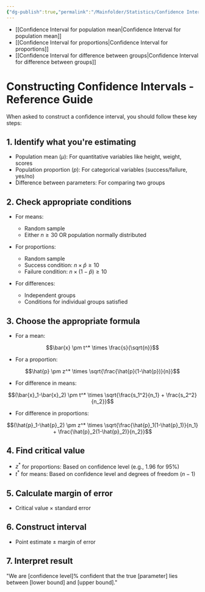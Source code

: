 ```yaml
---
{"dg-publish":true,"permalink":"/Mainfolder/Statistics/Confidence Interval/"}
---
```


- [[Confidence Interval for population mean\|Confidence Interval for population mean]]
- [[Confidence Interval for proportions\|Confidence Interval for proportions]]
- [[Confidence Interval for difference between groups\|Confidence Interval for difference between groups]]

# Constructing Confidence Intervals - Reference Guide

When asked to construct a confidence interval, you should follow these key steps:

## 1. Identify what you're estimating
- Population mean ($\mu$): For quantitative variables like height, weight, scores
- Population proportion ($p$): For categorical variables (success/failure, yes/no)
- Difference between parameters: For comparing two groups

## 2. Check appropriate conditions
- For means:
  * Random sample
  * Either $n \geq 30$ OR population normally distributed
  
- For proportions:
  * Random sample
  * Success condition: $n \times \hat{p} \geq 10$
  * Failure condition: $n \times (1-\hat{p}) \geq 10$
  
- For differences:
  * Independent groups
  * Conditions for individual groups satisfied

## 3. Choose the appropriate formula
- For a mean: 

$$\bar{x} \pm t^* \times \frac{s}{\sqrt{n}}$$

- For a proportion: 

$$\hat{p} \pm z^* \times \sqrt{\frac{\hat{p}(1-\hat{p})}{n}}$$

- For difference in means: 

$$(\bar{x}_1-\bar{x}_2) \pm t^* \times \sqrt{\frac{s_1^2}{n_1} + \frac{s_2^2}{n_2}}$$

- For difference in proportions: 

$$(\hat{p}_1-\hat{p}_2) \pm z^* \times \sqrt{\frac{\hat{p}_1(1-\hat{p}_1)}{n_1} + \frac{\hat{p}_2(1-\hat{p}_2)}{n_2}}$$

## 4. Find critical value
- $z^*$ for proportions: Based on confidence level (e.g., 1.96 for 95%)
- $t^*$ for means: Based on confidence level and degrees of freedom $(n-1)$

## 5. Calculate margin of error
- Critical value × standard error

## 6. Construct interval
- Point estimate ± margin of error

## 7. Interpret result
"We are [confidence level]% confident that the true [parameter] lies between [lower bound] and [upper bound]."
